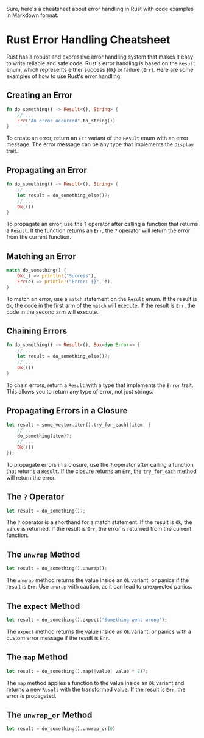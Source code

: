 Sure, here's a cheatsheet about error handling in Rust with code examples in Markdown format:

# Rust Error Handling Cheatsheet

Rust has a robust and expressive error handling system that makes it easy to write reliable and safe code. Rust's error handling is based on the `Result` enum, which represents either success (`Ok`) or failure (`Err`). Here are some examples of how to use Rust's error handling:

## Creating an Error

```rust
fn do_something() -> Result<(), String> {
    // ...
    Err("An error occurred".to_string())
}
```

To create an error, return an `Err` variant of the `Result` enum with an error message. The error message can be any type that implements the `Display` trait.

## Propagating an Error

```rust
fn do_something() -> Result<(), String> {
    // ...
    let result = do_something_else()?;
    // ...
    Ok(())
}
```

To propagate an error, use the `?` operator after calling a function that returns a `Result`. If the function returns an `Err`, the `?` operator will return the error from the current function.

## Matching an Error

```rust
match do_something() {
    Ok(_) => println!("Success"),
    Err(e) => println!("Error: {}", e),
}
```

To match an error, use a `match` statement on the `Result` enum. If the result is `Ok`, the code in the first arm of the `match` will execute. If the result is `Err`, the code in the second arm will execute.

## Chaining Errors

```rust
fn do_something() -> Result<(), Box<dyn Error>> {
    // ...
    let result = do_something_else()?;
    // ...
    Ok(())
}
```

To chain errors, return a `Result` with a type that implements the `Error` trait. This allows you to return any type of error, not just strings.

## Propagating Errors in a Closure

```rust
let result = some_vector.iter().try_for_each(|item| {
    // ...
    do_something(item)?;
    // ...
    Ok(())
});
```

To propagate errors in a closure, use the `?` operator after calling a function that returns a `Result`. If the closure returns an `Err`, the `try_for_each` method will return the error.

## The `?` Operator

```rust
let result = do_something()?;
```

The `?` operator is a shorthand for a match statement. If the result is `Ok`, the value is returned. If the result is `Err`, the error is returned from the current function.

## The `unwrap` Method

```rust
let result = do_something().unwrap();
```

The `unwrap` method returns the value inside an `Ok` variant, or panics if the result is `Err`. Use `unwrap` with caution, as it can lead to unexpected panics.

## The `expect` Method

```rust
let result = do_something().expect("Something went wrong");
```

The `expect` method returns the value inside an `Ok` variant, or panics with a custom error message if the result is `Err`.

## The `map` Method

```rust
let result = do_something().map(|value| value * 2)?;
```

The `map` method applies a function to the value inside an `Ok` variant and returns a new `Result` with the transformed value. If the result is `Err`, the error is propagated. 

## The `unwrap_or` Method

```rust
let result = do_something().unwrap_or(0)
```
